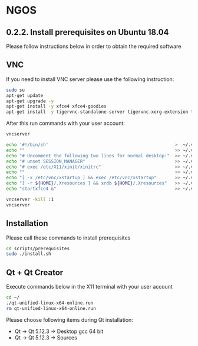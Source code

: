 NGOS
====

0.2.2. Install prerequisites on Ubuntu 18.04
--------------------------------------------

Please follow instructions below in order to obtain the required software

VNC
---

If you need to install VNC server please use the following instruction:

```sh
sudo su
apt-get update
apt-get upgrade -y
apt-get install -y xfce4 xfce4-goodies
apt-get install -y tigervnc-standalone-server tigervnc-xorg-extension tigervnc-viewer
```

After this run commands with your user account:

```sh
vncserver

echo '#!/bin/sh'                                                >  ~/.vnc/xstartup
echo ""                                                         >> ~/.vnc/xstartup
echo "# Uncomment the following two lines for normal desktop:"  >> ~/.vnc/xstartup
echo "# unset SESSION_MANAGER"                                  >> ~/.vnc/xstartup
echo "# exec /etc/X11/xinit/xinitrc"                            >> ~/.vnc/xstartup
echo ""                                                         >> ~/.vnc/xstartup
echo "[ -x /etc/vnc/xstartup ] && exec /etc/vnc/xstartup"       >> ~/.vnc/xstartup
echo "[ -r ${HOME}/.Xresources ] && xrdb ${HOME}/.Xresources"   >> ~/.vnc/xstartup
echo "startxfce4 &"                                             >> ~/.vnc/xstartup

vncserver -kill :1
vncserver
```

Installation
------------

Please call these commands to install prerequisites

```sh
cd scripts/prerequisites
sudo ./install.sh
```

Qt + Qt Creator
---------------

Execute commands below in the X11 terminal with your user account

```sh
cd ~/
./qt-unified-linux-x64-online.run
rm qt-unified-linux-x64-online.run
```

Please choose following items during Qt installation:
* Qt -> Qt 5.12.3 -> Desktop gcc 64 bit
* Qt -> Qt 5.12.3 -> Sources
